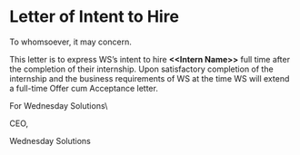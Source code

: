 # Letter of Intent to Hire

To whomsoever, it may concern.

This letter is to express WS’s intent to hire **<\<Intern Name>>** full time after the completion of their internship. Upon satisfactory completion of the internship and the business requirements of WS at the time WS will extend a full-time Offer cum Acceptance letter.

For Wednesday Solutions\


CEO,

Wednesday Solutions
